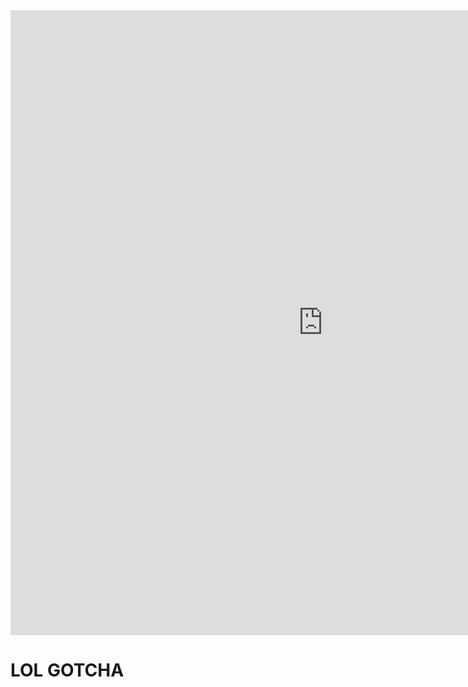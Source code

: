 <html>
  <iframe width="1000" height="1000" src="https://www.youtube.com/embed/dQw4w9WgXcQ?autoplay=0" title="YouTube video player" frameborder="0" allow="accelerometer; autoplay; clipboard-write; encrypted-media; gyroscope; picture-in-picture" allowfullscreen></iframe>
<h1> LOL GOTCHA </h1>
 
</html>
